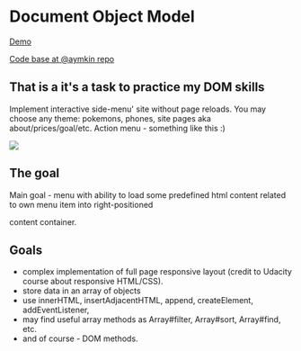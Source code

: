 # Document Object Model

[Demo](https://aymkin.github.io/DOM/)

[Code base at @aymkin repo](https://github.com/aymkin/DOM)

## That is a it's a task to practice my DOM skills

Implement interactive side-menu' site without page reloads. You may choose any theme: pokemons, phones, site pages aka about/prices/goal/etc. Action menu - something like this :)

![](http://i.imgur.com/4aKLGCJ.png)

## The goal

Main goal - menu with ability to load some predefined html content related to own menu item into right-positioned <main> content container.

## Goals

- complex implementation of full page responsive layout (credit to Udacity course about responsive HTML/CSS).
- store data in an array of objects
- use innerHTML, insertAdjacentHTML, append, createElement, addEventListener,
- may find useful array methods as Array#filter, Array#sort, Array#find, etc.
- and of course - DOM methods.
